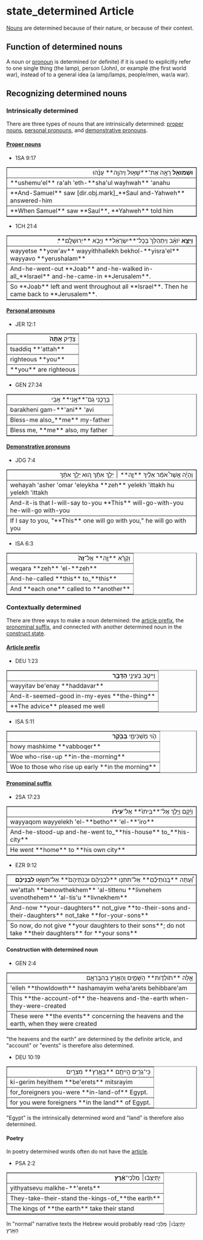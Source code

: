 # state_determined Article
[Nouns](https://git.door43.org/Door43/en-uhg/src/master/content/noun/02.md) are determined because of their nature, or because of their context.

## Function of determined nouns
A noun or [pronoun](https://git.door43.org/Door43/en-uhg/src/master/content/pronoun/02.md) is determined (or definite) if it is used to explicitly refer to one single thing (the lamp), person (John), or example (the first world war), instead of to a general idea (a lamp/lamps, people/men, war/a war).

## Recognizing determined nouns

### Intrinsically determined
There are three types of nouns that are intrinsically determined: [proper nouns](https://git.door43.org/Door43/en-uhg/src/master/content/noun_proper_name/02.md), [personal pronouns](https://git.door43.org/Door43/en-uhg/src/master/content/pronoun_personal/02.md), and [demonstrative pronouns](https://git.door43.org/Door43/en-uhg/src/master/content/pronoun_demonstrative/02.md).

#### [Proper nouns](https://git.door43.org/Door43/en-uhg/src/master/content/noun_proper_name/02.md)

* 1SA 9:17
<table border="1" class="docutils">
<colgroup>
<col width="100%" />
</colgroup>
<tbody valign="top">
<tr class="row-odd" align="right"><td><b>וּשְׁמוּאֵ֖ל</b> רָאָ֣ה אֶת־**שָׁא֑וּל וַיהוָ֣ה** עָנָ֔הוּ</td>
</tr>
<tr class="row-even"><td>**ushemu'el** ra'ah 'eth-**sha'ul wayhwah** 'anahu</td>
</tr>
<tr class="row-odd"><td>**And-Samuel** saw [dir.obj.mark]_**Saul and-Yahweh** answered-him</td>
</tr>
<tr class="row-even"><td>**When Samuel** saw **Saul**, **Yahweh** told him</td>
</tr>
</tbody>
</table>

* 1CH 21:4
<table border="1" class="docutils">
<colgroup>
<col width="100%" />
</colgroup>
<tbody valign="top">
<tr class="row-odd" align="right"><td><b>וַיֵּצֵ֣א</b> יֹואָ֗ב וַיִּתְהַלֵּךְ֙ בְּכָל־**יִשְׂרָאֵ֔ל** וַיָּבֹ֖א **יְרוּשָׁלִָֽם**׃</td>
</tr>
<tr class="row-even"><td>wayyetse **yow'av** wayyithhallekh bekhol-**yisra'el** wayyavo **yerushalam**</td>
</tr>
<tr class="row-odd"><td>And-he-went-out **Joab** and-he-walked in-all_**Israel** and-he-came-in **Jerusalem**.</td>
</tr>
<tr class="row-even"><td>So **Joab** left and went throughout all **Israel**. Then he came back to **Jerusalem**.</td>
</tr>
</tbody>
</table>

#### [Personal pronouns](https://git.door43.org/Door43/en-uhg/src/master/content/pronoun_personal/02.md)

* JER 12:1
<table border="1" class="docutils">
<colgroup>
<col width="100%" />
</colgroup>
<tbody valign="top">
<tr class="row-odd" align="right"><td>צַדִּ֤יק <b>אַתָּה֙</b></td>
</tr>
<tr class="row-even"><td>tsaddiq **'attah**</td>
</tr>
<tr class="row-odd"><td>righteous **you**</td>
</tr>
<tr class="row-even"><td>**you** are righteous</td>
</tr>
</tbody>
</table>

* GEN 27:34
<table border="1" class="docutils">
<colgroup>
<col width="100%" />
</colgroup>
<tbody valign="top">
<tr class="row-odd" align="right"><td>בָּרֲכֵ֥נִי גַם־**אָ֖נִי** אָבִֽי</td>
</tr>
<tr class="row-even"><td>barakheni gam-**'ani** 'avi</td>
</tr>
<tr class="row-odd"><td>Bless-me also_**me** my-father</td>
</tr>
<tr class="row-even"><td>Bless me, **me** also, my father</td>
</tr>
</tbody>
</table>

#### [Demonstrative pronouns](https://git.door43.org/Door43/en-uhg/src/master/content/pronoun_demonstrative/02.md)

* JDG 7:4
<table border="1" class="docutils">
<colgroup>
<col width="100%" />
</colgroup>
<tbody valign="top">
<tr class="row-odd" align="right"><td>וְהָיָ֡ה אֲשֶׁר֩ אֹמַ֨ר אֵלֶ֜יךָ **זֶ֣ה** ׀ יֵלֵ֣ךְ אִתָּ֗ךְ ה֚וּא יֵלֵ֣ךְ אִתָּ֔ךְ</td>
</tr>
<tr class="row-even"><td>wehayah 'asher 'omar 'eleykha **zeh** yelekh 'ittakh hu yelekh 'ittakh</td>
</tr>
<tr class="row-odd"><td>And-it-is that I-will-say to-you **This** will-go-with-you he-will-go with-you</td>
</tr>
<tr class="row-even"><td>If I say to you, "**This** one will go with you," he will go with you</td>
</tr>
</tbody>
</table>

* ISA 6:3
<table border="1" class="docutils">
<colgroup>
<col width="100%" />
</colgroup>
<tbody valign="top">
<tr class="row-odd" align="right"><td>וְקָרָ֨א **זֶ֤ה** אֶל־<b>זֶה֙</b></td>
</tr>
<tr class="row-even"><td>weqara **zeh** 'el-**zeh**</td>
</tr>
<tr class="row-odd"><td>And-he-called **this** to_**this**</td>
</tr>
<tr class="row-even"><td>And **each one** called to **another**</td>
</tr>
</tbody>
</table>

### Contextually determined
There are three ways to make a noun determined: the [article prefix](https://git.door43.org/Door43/en-uhg/src/master/content/particle_definite_article/02.md), the [pronominal suffix](https://git.door43.org/Door43/en-uhg/src/master/content/suffix_pronominal/02.md), and connected with another determined noun in the [construct state](https://git.door43.org/Door43/en-uhg/src/master/content/state_construct/02.md).

#### [Article prefix](https://git.door43.org/Door43/en-uhg/src/master/content/particle_definite_article/02.md)

* DEU 1:23
<table border="1" class="docutils">
<colgroup>
<col width="100%" />
</colgroup>
<tbody valign="top">
<tr class="row-odd" align="right"><td>וַיִּיטַ֥ב בְּעֵינַ֖י <b>הַדָּבָ֑ר</b></td>
</tr>
<tr class="row-even"><td>wayyitav be'enay **haddavar**</td>
</tr>
<tr class="row-odd"><td>And-it-seemed-good in-my-eyes **the-thing**</td>
</tr>
<tr class="row-even"><td>**The advice** pleased me well</td>
</tr>
</tbody>
</table>

* ISA 5:11
<table border="1" class="docutils">
<colgroup>
<col width="100%" />
</colgroup>
<tbody valign="top">
<tr class="row-odd" align="right"><td>הֹ֛וי מַשְׁכִּימֵ֥י <b>בַבֹּ֖קֶר</b></td>
</tr>
<tr class="row-even"><td>howy mashkime **vabboqer**</td>
</tr>
<tr class="row-odd"><td>Woe who-rise-up **in-the-morning**</td>
</tr>
<tr class="row-even"><td>Woe to those who rise up early **in the morning**</td>
</tr>
</tbody>
</table>

#### [Pronominal suffix](https://git.door43.org/Door43/en-uhg/src/master/content/suffix_pronominal/02.md)

* 2SA 17:23
<table border="1" class="docutils">
<colgroup>
<col width="100%" />
</colgroup>
<tbody valign="top">
<tr class="row-odd" align="right"><td>וַיָּ֜קָם וַיֵּ֤לֶךְ אֶל־**בֵּיתוֹ֙** אֶל־<b>עִיר֔וֹ</b></td>
</tr>
<tr class="row-even"><td>wayyaqom wayyelekh 'el-**betho** 'el-**'iro**</td>
</tr>
<tr class="row-odd"><td>And-he-stood-up and-he-went to_**his-house** to_**his-city**</td>
</tr>
<tr class="row-even"><td>He went **home** to **his own city**</td>
</tr>
</tbody>
</table>
	
* EZR 9:12
<table border="1" class="docutils">
<colgroup>
<col width="100%" />
</colgroup>
<tbody valign="top">
<tr class="row-odd" align="right"><td>וְ֠עַתָּה **בְּֽנֹותֵיכֶ֞ם** אַל־תִּתְּנ֣וּ **לִבְנֵיהֶ֗ם וּבְנֹֽתֵיהֶם֙** אַל־תִּשְׂא֣וּ <b>לִבְנֵיכֶ֔ם</b></td>
</tr>
<tr class="row-even"><td>we'attah **benowthekhem** 'al-tittenu **livnehem uvenothehem** 'al-tis'u **livnekhem**</td>
</tr>
<tr class="row-odd"><td>And-now **your-daughters** not_give **to-their-sons and-their-daughters** not_take **for-your-sons**</td>
</tr>
<tr class="row-even"><td>So now, do not give **your daughters to their sons**; do not take **their daughters** for **your sons**</td>
</tr>
</tbody>
</table>

#### Construction with determined noun

* GEN 2:4
<table border="1" class="docutils">
<colgroup>
<col width="100%" />
</colgroup>
<tbody valign="top">
<tr class="row-odd" align="right"><td>אֵ֣לֶּה **תֹולְדֹ֧ות** הַשָּׁמַ֛יִם וְהָאָ֖רֶץ בְּהִבָּֽרְאָ֑ם</td>
</tr>
<tr class="row-even"><td>'elleh **thowldowth** hashamayim weha'arets behibbare'am</td>
</tr>
<tr class="row-odd"><td>This **the-account-of** the-heavens and-the-earth when-they-were-created</td>
</tr>
<tr class="row-even"><td>These were **the events** concerning the heavens and the earth, when they were created</td>
</tr>
</tbody>
</table>
"the heavens and the earth" are determined by the definite article, and "account" or "events" is therefore also determined.

* DEU 10:19
<table border="1" class="docutils">
<colgroup>
<col width="100%" />
</colgroup>
<tbody valign="top">
<tr class="row-odd" align="right"><td>כִּֽי־גֵרִ֥ים הֱיִיתֶ֖ם **בְּאֶ֥רֶץ** מִצְרָֽיִם׃</td>
</tr>
<tr class="row-even"><td>ki-gerim heyithem **be'erets** mitsrayim</td>
</tr>
<tr class="row-odd"><td>for_foreigners you-were **in-land-of** Egypt.</td>
</tr>
<tr class="row-even"><td>for you were foreigners **in the land** of Egypt.</td>
</tr>
</tbody>
</table>
"Egypt" is the intrinsically determined word and "land" is therefore also determined.

#### Poetry
In poetry determined words often do not have the [article](https://git.door43.org/Door43/en-uhg/src/master/content/particle_definite_article/02.md).

* PSA 2:2
<table border="1" class="docutils">
<colgroup>
<col width="100%" />
</colgroup>
<tbody valign="top">
<tr class="row-odd" align="right"><td>יִ֥תְיַצְּב֨וּ׀ מַלְכֵי־<b>אֶ֗רֶץ</b></td>
</tr>
<tr class="row-even"><td>yithyatsevu malkhe-**'erets**</td>
</tr>
<tr class="row-odd"><td>They-take-their-stand the-kings-of_**the earth**</td>
</tr>
<tr class="row-even"><td>The kings of **the earth** take their stand</td>
</tr>
</tbody>
</table>
In "normal" narrative texts the Hebrew would probably read יִ֥תְיַצְּב֨וּ׀ מַלְכֵי הָאָ֖רֶץ